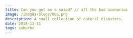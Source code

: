```yaml
---
title: Can you get me a salad? // all the bad scenarios
image: /images/blogs/006.png
description: A small collection of natural disasters.
date: 2018-11-11
tags: suburbs
---
```

